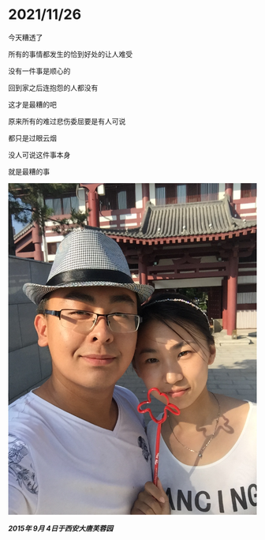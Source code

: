 # 2021/11/26

今天糟透了

所有的事情都发生的恰到好处的让人难受

没有一件事是顺心的

回到家之后连抱怨的人都没有

这才是最糟的吧

原来所有的难过悲伤委屈要是有人可说

都只是过眼云烟

没人可说这件事本身

就是最糟的事

![2015年9月4日于西安大唐芙蓉园.jpg](../images/2015年9月4日于西安大唐芙蓉园.jpg)

___2015年 9月 4日于西安大唐芙蓉园___